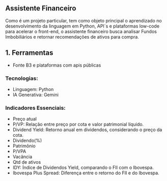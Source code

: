 ## Assistente Financeiro
Como é um projeto particular, tem como objeto principal o aprendizado no desenvolvimento da linguagem em Python, API´s e plataformas low-code para acelerar o front-end, o assistente financeiro busca analisar Fundos Imbobiliários e retornar recomendações de ativos para compra.
## 1. Ferramentas
  - Fonte B3 e plataformas com apis públicas
   ### Tecnologias:
  -   Linguagem: Python
  -   IA Generativa: Gemini
  ### Indicadores Essenciais:
- Preço atual
- P/VP: Relação entre preço por cota e valor patrimonial líquido.
- Dividend Yield: Retorno anual em dividendos, considerando o preço da cota.
- Dividendo(%)
- Patrimônio
- P/VPA
- Vacância
- Qtd de ativos
- IDY: Índice de Dividendos Yield, comparando o FII com o Ibovespa.
- Ibovespa Plus Spread: Diferença entre o retorno do FII e do Ibovespa.
